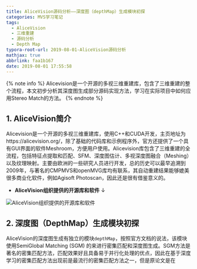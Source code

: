 ```yaml
---
title: AliceVision源码分析——深度图（depthMap）生成模块初探
categories: MVS学习笔记
tags:
  - AliceVision
  - 三维重建
  - 源码分析
  - Depth Map
typora-root-url: 2019-08-01-AliceVision源码分析
mathjax: true
abbrlink: faa1b167
date: 2019-08-01 17:55:58
---
```


{% note info %}
Alicevision是一个开源的多视三维重建库，包含了三维重建的整个流程，本文初步分析其深度图生成部分源码实现方法，学习在实际项目中如何应用Stereo Match的方法。
{% endnote %}

<!-- more -->

## 1. AliceVision简介

Alicevision是一个开源的多视三维重建库，使用C++和CUDA开发，主页地址为https://alicevision.org/，除了基础的代码库和示例程序外，官方还提供了一个具有GUI界面的软件Meshroom，方便用户使用。Alicevision库包含了三维重建的全流程，包括特征点提取和匹配、SFM、深度图估计、多视深度图融合（Meshing）以及纹理映射。主要由欧洲的一些研究人员进行开发，总的历史可以最早追溯到2009年，与著名的CMPMVS和openMVG库均有联系，其自动重建结果能够媲美很多商业化软件，例如Agisoft Photoscan，因此还是很有借鉴意义的。

- **AliceVision组织提供的开源库和软件**  $\downarrow$

![AliceVision组织提供的开源库和软件](1564654133128.png)

## 2. 深度图（DepthMap）生成模块初探

AliceVision的深度图生成有独立的模块`depthMap`，按照官方文档的说法，该模块使用SemiGlobal Matching (SGM) 的来进行密集匹配和深度图生成。SGM方法是著名的密集匹配方法，匹配效果好且具备易于并行化处理的优点，因此在基于深度学习的密集匹配方法出现前是最流行的密集匹配方法之一，但是原论文是在